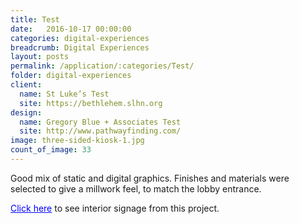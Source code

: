 ```yaml
---
title: Test
date:   2016-10-17 00:00:00
categories: digital-experiences
breadcrumb: Digital Experiences
layout: posts
permalink: /application/:categories/Test/
folder: digital-experiences
client:
  name: St Luke’s Test
  site: https://bethlehem.slhn.org
design: 
  name: Gregory Blue + Associates Test
  site: http://www.pathwayfinding.com/
image: three-sided-kiosk-1.jpg
count_of_image: 33
---
```

<div class="col-xs-12 col-sm-12 col-md-12 col-lg-12">
  <div class="fotorama application-item__slider" data-nav="thumbs" data-thumbheight="109" border-width="3" data-maxheight="500">   
    <a {{ href | img : "fotorama/three-sided-kiosk-1.jpg" }}></a>
    <a {{ href | img : "fotorama/three-sided-kiosk-2.jpg" }}></a>
    <a {{ href | img : "fotorama/three-sided-kiosk-5.jpg" }}></a>
    <a {{ href | img : "fotorama/three-sided-kiosk-6.jpg" }}></a>

  </div>
  <div class="visible-xs application-item__icon-slider">
      <i class="icon-swipe"></i>
    </div>
<p class="application-item__content application-item__content--bottom">
    Good mix of static and digital graphics.  Finishes and materials were selected to give a millwork feel, to match the lobby entrance.
</p>
<p class="application-item__content application-item__content--bottom">
    <a style='color:blue;' href='/application/interior-signs/Fabrication-Consistency-in-Healthcare-Wayfinding/'>Click here</a> to see interior signage from this project.
</p>
</div>
